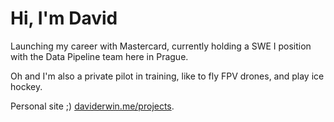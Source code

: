 # Hi, I'm David 

Launching my career with Mastercard, currently holding a SWE I position with the Data Pipeline team here in Prague.

Oh and I'm also a private pilot in training, like to fly FPV drones, and play ice hockey.

Personal site ;) [daviderwin.me/projects](https://daviderwin.me/projects).
